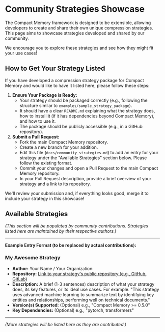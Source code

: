 # Community Strategies Showcase

The Compact Memory framework is designed to be extensible, allowing developers to create and share their own unique compression strategies. This page aims to showcase strategies developed and shared by our community.

We encourage you to explore these strategies and see how they might fit your use cases!

## How to Get Your Strategy Listed

If you have developed a compression strategy package for Compact Memory and would like to have it listed here, please follow these steps:

1.  **Ensure Your Package is Ready:**
    *   Your strategy should be packaged correctly (e.g., following the structure similar to `examples/sample_strategy_package`).
    *   It should have a clear `README.md` explaining what the strategy does, how to install it (if it has dependencies beyond Compact Memory), and how to use it.
    *   The package should be publicly accessible (e.g., in a GitHub repository).
2.  **Submit a Pull Request:**
    *   Fork the main Compact Memory repository.
    *   Create a new branch for your addition.
    *   Edit this file (`docs/community_strategies.md`) to add an entry for your strategy under the "Available Strategies" section below. Please follow the existing format.
    *   Commit your changes and open a Pull Request to the main Compact Memory repository.
    *   In your Pull Request description, provide a brief overview of your strategy and a link to its repository.

We'll review your submission and, if everything looks good, merge it to include your strategy in this showcase!

## Available Strategies

*(This section will be populated by community contributions. Strategies listed here are maintained by their respective authors.)*

---

**Example Entry Format (to be replaced by actual contributions):**

### My Awesome Strategy

*   **Author:** Your Name / Your Organization
*   **Repository:** [Link to your strategy's public repository (e.g., GitHub, GitLab)](https://example.com/link-to-your-repo)
*   **Description:** A brief (1-3 sentences) description of what your strategy does, its key features, or its ideal use cases. For example: "This strategy uses advanced machine learning to summarize text by identifying key entities and relationships, performing well on technical documents."
*   **Version(s) Supported:** (Optional) e.g., "Compact Memory >= 0.5.0"
*   **Key Dependencies:** (Optional) e.g., "pytorch, transformers"

---

*(More strategies will be listed here as they are contributed.)*
